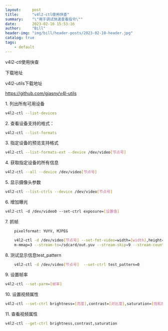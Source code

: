 ```yaml
---
layout:     post
title:      "v4l2-ctl使用快查"
summary:    "\"用于调试快速查看指令\""
date:       2023-02-10 15:53:16
author:     "Bill"
header-img: "img/bill/header-posts/2023-02-10-header.jpg"
catalog: true
tags:
    - default
---
```


v4l2-ctl使用快查


下载地址

v4l2-utils下载地址

<https://github.com/gjasny/v4l-utils>

1\. 列出所有可用设备

```bash
v4l2-ctl --list-devices
```

2\. 查看设备支持的格式：

```bash
v4l2-ctl --list-formats
```

3\. 指定设备的预览支持格式

```bash
v4l2-ctl --list-formats-ext --device /dev/video[节点号]
```

4\. 获取指定设备的所有信息

```bash
v4l2-ctl --all --device /dev/video[节点号]
```

5\. 显示摄像头参数

```bash
v4l2-ctl --list-ctrls --device /dev/video[节点号]
```

6\. 增加曝光

```bash
v4l2-ctl -d /dev/video0 --set-ctrl exposure=[设置值]
```

7\. 抓帧

```bash
    pixelformat: YUYV, MJPEG

    v4l2-ctl -d /dev/video[节点号] --set-fmt-video=width=[width],height=[height],pixelformat=[pixelformat] --stream-mmap=3 --stream-to=/sdcard/out.yuv --stream-skip=9 --stream-count=1
    m-mmap=3 --stream-to=/sdcard/out.yuv --stream-skip=9 --stream-count=1
```

8\. 测试显示信息test\_pattern

``` bash
    v4l2-ctl -d /dev/video[节点号]  --set-ctrl test_pattern=0
```

9\. 设置帧率

```bash
v4l2-ctl --set-parm=[帧率]
```

10\. 设置视频属性

```bash
v4l2-ctl --set-ctrl brightness=[亮度],contrast=[对比度],saturation=[饱和度]
```

11\. 查看视频属性

```bash
v4l2-ctl --get-ctrl brightness,contrast,saturation
```


